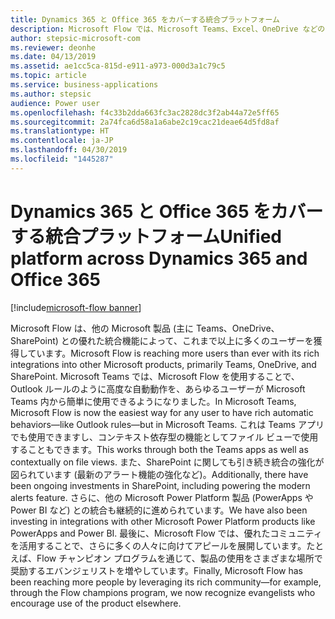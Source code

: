 ```yaml
---
title: Dynamics 365 と Office 365 をカバーする統合プラットフォーム
description: Microsoft Flow では、Microsoft Teams、Excel、OneDrive などのビジネス/生産性アプリから、プロセスを直接自動化して拡張できます。
author: stepsic-microsoft-com
ms.reviewer: deonhe
ms.date: 04/13/2019
ms.assetid: ae1cc5ca-815d-e911-a973-000d3a1c79c5
ms.topic: article
ms.service: business-applications
ms.author: stepsic
audience: Power user
ms.openlocfilehash: f4c33b2dda663fc3ac2828dc3f2ab44a72e5ff65
ms.sourcegitcommit: 2a74fca6d58a1a6abe2c19cac21deae64d5fd8af
ms.translationtype: HT
ms.contentlocale: ja-JP
ms.lasthandoff: 04/30/2019
ms.locfileid: "1445287"
---
```

# <a name="unified-platform-across-dynamics-365-and-office-365"></a><span data-ttu-id="e672f-103">Dynamics 365 と Office 365 をカバーする統合プラットフォーム</span><span class="sxs-lookup"><span data-stu-id="e672f-103">Unified platform across Dynamics 365 and Office 365</span></span>

[!include[microsoft-flow banner](../includes/microsoft-flow.md)]

<span data-ttu-id="e672f-104">Microsoft Flow は、他の Microsoft 製品 (主に Teams、OneDrive、SharePoint) との優れた統合機能によって、これまで以上に多くのユーザーを獲得しています。</span><span class="sxs-lookup"><span data-stu-id="e672f-104">Microsoft Flow is reaching more users than ever with its rich integrations into other Microsoft products, primarily Teams, OneDrive, and SharePoint.</span></span> <span data-ttu-id="e672f-105">Microsoft Teams では、Microsoft Flow を使用することで、Outlook ルールのように高度な自動動作を、あらゆるユーザーが Microsoft Teams 内から簡単に使用できるようになりました。</span><span class="sxs-lookup"><span data-stu-id="e672f-105">In Microsoft Teams, Microsoft Flow is now the easiest way for any user to have rich automatic behaviors—like Outlook rules—but in Microsoft Teams.</span></span> <span data-ttu-id="e672f-106">これは Teams アプリでも使用できますし、コンテキスト依存型の機能としてファイル ビューで使用することもできます。</span><span class="sxs-lookup"><span data-stu-id="e672f-106">This works through both the Teams apps as well as contextually on file views.</span></span> <span data-ttu-id="e672f-107">また、SharePoint に関しても引き続き統合の強化が図られています (最新のアラート機能の強化など)。</span><span class="sxs-lookup"><span data-stu-id="e672f-107">Additionally, there have been ongoing investments in SharePoint, including powering the modern alerts feature.</span></span> <span data-ttu-id="e672f-108">さらに、他の Microsoft Power Platform 製品 (PowerApps や Power BI など) との統合も継続的に進められています。</span><span class="sxs-lookup"><span data-stu-id="e672f-108">We have also been investing in integrations with other Microsoft Power Platform products like PowerApps and Power BI.</span></span> <span data-ttu-id="e672f-109">最後に、Microsoft Flow では、優れたコミュニティを活用することで、さらに多くの人々に向けてアピールを展開しています。たとえば、Flow チャンピオン プログラムを通じて、製品の使用をさまざまな場所で奨励するエバンジェリストを増やしています。</span><span class="sxs-lookup"><span data-stu-id="e672f-109">Finally, Microsoft Flow has been reaching more people by leveraging its rich community—for example, through the Flow champions program, we now recognize evangelists who encourage use of the product elsewhere.</span></span>
